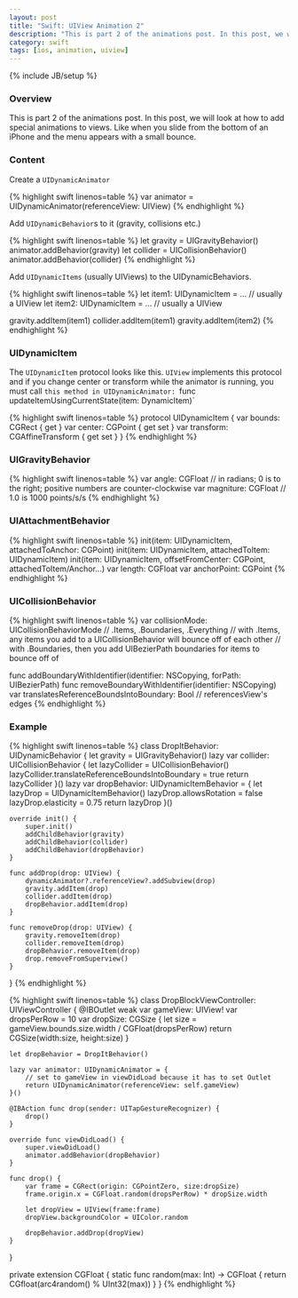 ```yaml
---
layout: post
title: "Swift: UIView Animation 2"
description: "This is part 2 of the animations post. In this post, we will look at how to add special animations to views. Like when you slide from the bottom of an iPhone and the menu appears with a small bounce."
category: swift
tags: [ios, animation, uiview]
---
```

{% include JB/setup %}

<!-- Overview -->
<h3>Overview</h3>

This is part 2 of the animations post. In this post, we will look at how to add special animations to views. Like when you slide from the bottom of an iPhone and the menu appears with a small bounce.

<!-- Content -->
<h3>Content</h3>

Create a `UIDynamicAnimator`

<!-- Code _______________________________________-->
{% highlight swift linenos=table  %}
var animator = UIDynamicAnimator(referenceView: UIView)
{% endhighlight %}
<!-- /Code ^^^^^^^^^^^^^^^^^^^^^^^^^^^^^^^^^^^^^^-->


Add `UIDynamicBehavior`s to it (gravity, collisions etc.)

<!-- Code _______________________________________-->
{% highlight swift linenos=table  %}
let gravity = UIGravityBehavior()
animator.addBehavior(gravity)
let collider = UICollisionBehavior()
animator.addBehavior(collider)
{% endhighlight %}
<!-- /Code ^^^^^^^^^^^^^^^^^^^^^^^^^^^^^^^^^^^^^^-->


Add `UIDynamicItems` (usually UIViews) to the UIDynamicBehaviors.

<!-- Code _______________________________________-->
{% highlight swift linenos=table  %}
let item1: UIDynamicItem = ... // usually a UIView
let item2: UIDynamicItem = ... // usually a UIView

gravity.addItem(item1)
collider.addItem(item1)
gravity.addItem(item2)
{% endhighlight %}
<!-- /Code ^^^^^^^^^^^^^^^^^^^^^^^^^^^^^^^^^^^^^^-->

<!-- UIDynamicItem -->
<h3>UIDynamicItem</h3>

The `UIDynamicItem` protocol looks like this. `UIView` implements this protocol and if you change center or transform while the animator is running, you must call `this method in UIDynamicAnimator: `func updateItemUsingCurrentState(item: DynamicItem)`

<!-- Code _______________________________________-->
{% highlight swift linenos=table  %}
protocol UIDynamicItem {
    var bounds: CGRect { get }
    var center: CGPoint { get set }
    var transform: CGAffineTransform { get set }
}
{% endhighlight %}
<!-- /Code ^^^^^^^^^^^^^^^^^^^^^^^^^^^^^^^^^^^^^^-->


<!-- UIGravityBehavior -->
<h3>UIGravityBehavior</h3>

<!-- Code _______________________________________-->
{% highlight swift linenos=table  %}
var angle: CGFloat      // in radians; 0 is to the right; positive numbers are counter-clockwise
var magniture: CGFloat  // 1.0 is 1000 points/s/s
{% endhighlight %}
<!-- /Code ^^^^^^^^^^^^^^^^^^^^^^^^^^^^^^^^^^^^^^-->

<!-- UIAttachmentBehavior -->
<h3>UIAttachmentBehavior</h3>

<!-- Code _______________________________________-->
{% highlight swift linenos=table  %}
init(item: UIDynamicItem, attachedToAnchor: CGPoint)
init(item: UIDynamicItem, attachedToItem: UIDynamicItem)
init(item: UIDynamicItem, offsetFromCenter: CGPoint, attachedToItem/Anchor...)
var length: CGFloat
var anchorPoint: CGPoint
{% endhighlight %}
<!-- /Code ^^^^^^^^^^^^^^^^^^^^^^^^^^^^^^^^^^^^^^-->


<!-- UICollisionBehavior -->
<h3>UICollisionBehavior</h3>

<!-- Code _______________________________________-->
{% highlight swift linenos=table  %}
var collisionMode: UICollisionBehaviorMode // .Items, .Boundaries, .Everything
// with .Items, any items you add to a UICollisionBehavior will bounce off of each other
// with .Boundaries, then you add UIBezierPath boundaries for items to bounce off of

func addBoundaryWithIdentifier(identifier: NSCopying, forPath: UIBezierPath)
func removeBoundaryWithIdentifier(identifier: NSCopying)
var translatesReferenceBoundsIntoBoundary: Bool // referencesView's edges
{% endhighlight %}
<!-- /Code ^^^^^^^^^^^^^^^^^^^^^^^^^^^^^^^^^^^^^^-->


<!-- Example -->
<h3>Example</h3>

<!-- Code _______________________________________-->
{% highlight swift linenos=table  %}
class DropItBehavior: UIDynamicBehavior {
    let gravity = UIGravityBehavior()
    lazy var collider: UICollisionBehavior {
       let lazyCollider = UICollisionBehavior() 
       lazyCollider.translateReferenceBoundsIntoBoundary = true
       return lazyCollider
    }()
    lazy var dropBehavior: UIDynamicItemBehavior = {
        let lazyDrop = UIDynamicItemBehavior()
        lazyDrop.allowsRotation = false
        lazyDrop.elasticity = 0.75
        return lazyDrop
    }()
    
    override init() {
        super.init()
        addChildBehavior(gravity)
        addChildBehavior(collider)
        addChildBehavior(dropBehavior)
    }
    
    func addDrop(drop: UIView) {
        dynamicAnimator?.referenceView?.addSubview(drop)
        gravity.addItem(drop)
        collider.addItem(drop)
        dropBehavior.addItem(drop)
    }
    
    func removeDrop(drop: UIView) {
        gravity.removeItem(drop)
        collider.removeItem(drop)
        dropBehavior.removeItem(drop)
        drop.removeFromSuperview()
    }
}
{% endhighlight %}
<!-- /Code ^^^^^^^^^^^^^^^^^^^^^^^^^^^^^^^^^^^^^^-->

<!-- Code _______________________________________-->
{% highlight swift linenos=table  %}
class DropBlockViewController: UIViewController {
    @IBOutlet weak var gameView: UIView!
    var dropsPerRow = 10
    var dropSize: CGSize {
        let size = gameView.bounds.size.width / CGFloat(dropsPerRow)
        return CGSize(width:size, height:size)
    }
    
    let dropBehavior = DropItBehavior()
    
    lazy var animator: UIDynamicAnimator = {
        // set to gameView in viewDidLoad because it has to set Outlet
        return UIDynamicAnimator(referenceView: self.gameView)
    }()
    
    @IBAction func drop(sender: UITapGestureRecognizer) {
        drop()
    }
    
    override func viewDidLoad() {
        super.viewDidLoad()
        animator.addBehavior(dropBehavior)
    }
    
    func drop() {
        var frame = CGRect(origin: CGPointZero, size:dropSize)
        frame.origin.x = CGFloat.random(dropsPerRow) * dropSize.width
        
        let dropView = UIView(frame:frame)
        dropView.backgroundColor = UIColor.random
        
        dropBehavior.addDrop(dropView)
    }
}

private extension CGFloat {
    static func random(max: Int) -> CGFloat {
        return CGfloat(arc4random() % UInt32(max))
    }
}
{% endhighlight %}
<!-- /Code ^^^^^^^^^^^^^^^^^^^^^^^^^^^^^^^^^^^^^^-->
